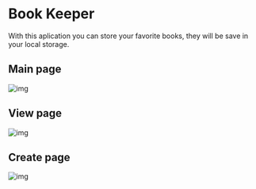 # Book Keeper

With this aplication you can store your favorite books, they will be save in your local storage.

## Main page
![img](https://imgur.com/dcfqw1e.png)
## View page
![img](https://imgur.com/WexAH1Y.png)
## Create page
![img](https://imgur.com/Uf5SRCi.png)